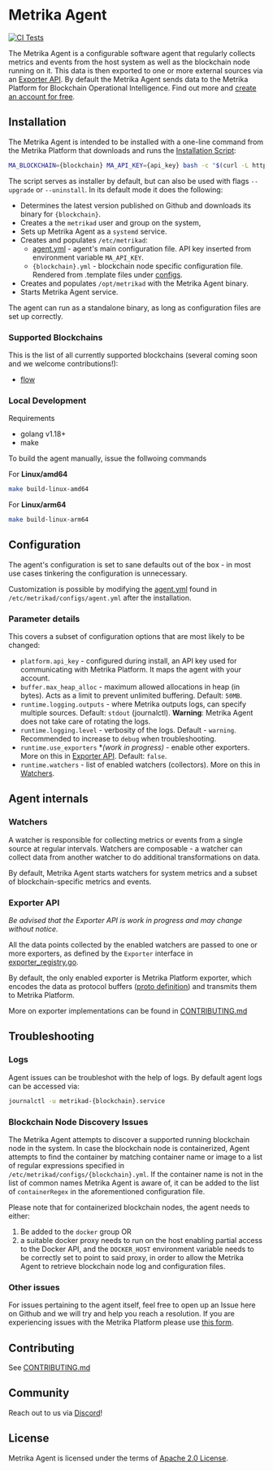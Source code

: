 # Metrika Agent
[![CI Tests](https://github.com/Metrika-Inc/agent/actions/workflows/ci.yml/badge.svg?branch=main)](https://github.com/Metrika-Inc/agent/actions/workflows/ci.yml)

The Metrika Agent is a configurable software agent that regularly collects metrics and events from the host system as well as the blockchain node running on it. This data is then exported to one or more external sources via an [Exporter API](#exporter-api). By default the Metrika Agent sends data to the Metrika Platform for Blockchain Operational Intelligence. Find out more and [create an account for free](https://www.metrika.co).

## Installation
The Metrika Agent is intended to be installed with a one-line command from the Metrika Platform that downloads and runs the [Installation Script](install.sh):
```bash
MA_BLOCKCHAIN={blockchain} MA_API_KEY={api_key} bash -c "$(curl -L https://raw.githubusercontent.com/Metrika-Inc/agent/master/install.sh)"
```
The script serves as installer by default, but can also be used with flags `--upgrade` or `--uninstall`. In its default mode it does the following:
* Determines the latest version published on Github and downloads its binary for `{blockchain}`.
* Creates a the `metrikad` user and group on the system,
* Sets up Metrika Agent as a `systemd` service.
* Creates and populates `/etc/metrikad`:
  * [agent.yml](configs/agent.yml) - agent's main configuration file. API key inserted from environment variable `MA_API_KEY`.
  * `{blockchain}.yml` - blockchain node specific configuration file. Rendered from .template files under [configs](configs/).
* Creates and populates `/opt/metrikad` with the Metrika Agent binary.
* Starts Metrika Agent service.

The agent can run as a standalone binary, as long as configuration files are set up correctly.

### Supported Blockchains
This is the list of all currently supported blockchains (several coming soon and we welcome contributions!):
* [flow](https://flow.com/)

### Local Development

Requirements

* golang v1.18+
* make

To build the agent manually, issue the follwoing commands

For **Linux/amd64**

```bash
make build-linux-amd64
```

For **Linux/arm64**

```bash
make build-linux-arm64
```

## Configuration
The agent's configuration is set to sane defaults out of the box - in most use cases tinkering the configuration is unnecessary. 

Customization is possible by modifying the [agent.yml](configs/agent.yml) found in `/etc/metrikad/configs/agent.yml` after the installation.

### Parameter details
This covers a subset of configuration options that are most likely to be changed:
* `platform.api_key` - configured during install, an API key used for communicating with Metrika Platform. It maps the agent with your account.
* `buffer.max_heap_alloc` - maximum allowed allocations in heap (in bytes). Acts as a limit to prevent unlimited buffering. Default: `50MB`.
* `runtime.logging.outputs` - where Metrika outputs logs, can specify multiple sources. Default: `stdout` (journalctl). **Warning**: Metrika Agent does not take care of rotating the logs.
* `runtime.logging.level` - verbosity of the logs. Default - `warning`. Recommended to increase to `debug` when troubleshooting.
* `runtime.use_exporters` **(work in progress)* - enable other exporters. More on this in [Exporter API](#exporter-api). Default: `false`.
* `runtime.watchers` - list of enabled watchers (collectors). More on this in [Watchers](#watchers).
## Agent internals
### Watchers
A watcher is responsible for collecting metrics or events from a single source at regular intervals. Watchers are composable - a watcher can collect data from another watcher to do additional transformations on data.

By default, Metrika Agent starts watchers for system metrics and a subset of blockchain-specific metrics and events.
### Exporter API

_Be advised that the Exporter API is work in progress and may change without notice._

All the data points collected by the enabled watchers are passed to one or more exporters, as defined by the `Exporter` interface in [exporter_registry.go](internal/pkg/global/exporter_registry.go).

By default, the only enabled exporter is Metrika Platform exporter, which encodes the data as protocol buffers ([proto definition](api/v1/proto/agent.proto)) and transmits them to Metrika Platform. 

More on exporter implementations can be found in [CONTRIBUTING.md](CONTRIBUTING.md#implementing-exporters)
## Troubleshooting

### Logs
Agent issues can be troubleshot with the help of logs. By default agent logs can be accessed via:
```bash
journalctl -u metrikad-{blockchain}.service
```

### Blockchain Node Discovery Issues
The Metrika Agent attempts to discover a supported running blockchain node in the system. In case the blockchain node is containerized, Agent attempts to find the container by matching container name or image to a list of regular expressions specified in `/etc/metrikad/configs/{blockchain}.yml`. If the container name is not in the list of common names Metrika Agent is aware of, it can be added to the list of `containerRegex` in the aforementioned configuration file.

Please note that for containerized blockchain nodes, the agent needs to either:
1. Be added to the `docker` group OR
1. a suitable docker proxy needs to run on the host enabling partial access to the Docker API, and the `DOCKER_HOST` environment variable needs to be correctly set to point to said proxy, in order to allow the Metrika Agent to retrieve blockchain node log and configuration files.

### Other issues
For issues pertaining to the agent itself, feel free to open up an Issue here on Github and we will try and help you reach a resolution. If you are experiencing issues with the Metrika Platform please use [this form](https://metrika.atlassian.net/servicedesk/customer/portal/1/group/1/create/19).

## Contributing
See [CONTRIBUTING.md](CONTRIBUTING.md)

## Community
Reach out to us via [Discord](https://discord.gg/3tczKjK3ST)!

## License
Metrika Agent is licensed under the terms of [Apache 2.0 License](LICENSE).
